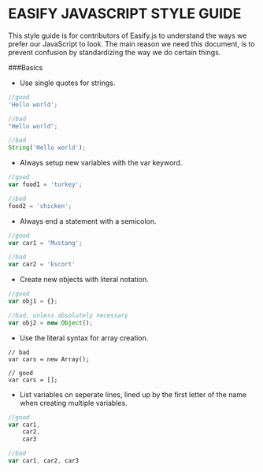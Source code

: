 EASIFY JAVASCRIPT STYLE GUIDE
=============================

This style guide is for contributors of Easify.js to understand the ways we prefer our JavaScript to look. The main reason we need this document, is to prevent confusion by standardizing the way we do certain things.

###Basics

- Use single quotes for strings.

```javascript
//good
'Hello world';

//bad
"Hello world";

//bad
String('Hello world');
```

- Always setup new variables with the var keyword.
```javascript
//good
var food1 = 'turkey';

//bad
food2 = 'chicken';
```

- Always end a statement with a semicolon.
```javascript
//good
var car1 = 'Mustang';

//bad
var car2 = 'Escort'
```

- Create new objects with literal notation.
```javascript
//good
var obj1 = {};

//bad, unless absolutely necessary
var obj2 = new Object();
```
-  Use the literal syntax for array creation.
```
// bad
var cars = new Array();

// good
var cars = [];
```

- List variables on seperate lines, lined up by the first letter of the name when creating multiple variables.
```javascript
//good
var car1,
    car2,
    car3

//bad
var car1, car2, car3
```
